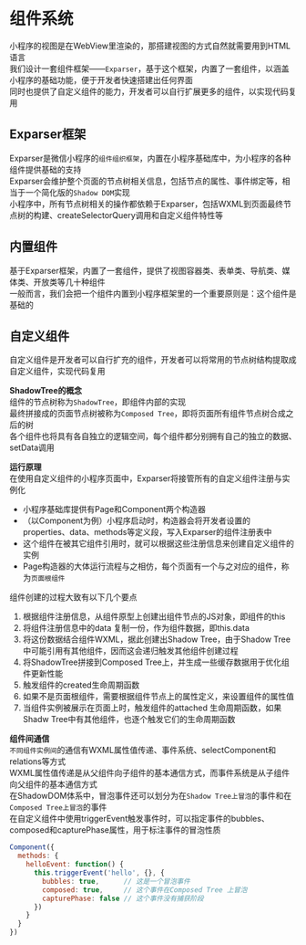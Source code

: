 # 组件系统

小程序的视图是在WebView里渲染的，那搭建视图的方式自然就需要用到HTML语言  
我们设计一套组件框架——`Exparser`，基于这个框架，内置了一套组件，以涵盖小程序的基础功能，便于开发者快速搭建出任何界面  
同时也提供了自定义组件的能力，开发者可以自行扩展更多的组件，以实现代码复用  

## Exparser框架

Exparser是微信小程序的`组件组织框架`，内置在小程序基础库中，为小程序的各种组件提供基础的支持  
Exparser会维护整个页面的节点树相关信息，包括节点的属性、事件绑定等，相当于一个简化版的`Shadow DOM`实现  
小程序中，所有节点树相关的操作都依赖于Exparser，包括WXML到页面最终节点树的构建、createSelectorQuery调用和自定义组件特性等  

## 内置组件

基于Exparser框架，内置了一套组件，提供了视图容器类、表单类、导航类、媒体类、开放类等几十种组件  
一般而言，我们会把一个组件内置到小程序框架里的一个重要原则是：这个组件是基础的  

## 自定义组件

自定义组件是开发者可以自行扩充的组件，开发者可以将常用的节点树结构提取成自定义组件，实现代码复用  
  
**ShadowTree的概念**  
组件的节点树称为`ShadowTree`，即组件内部的实现  
最终拼接成的页面节点树被称为`Composed Tree`，即将页面所有组件节点树合成之后的树  
各个组件也将具有各自独立的逻辑空间，每个组件都分别拥有自己的独立的数据、setData调用  
  
**运行原理**  
在使用自定义组件的小程序页面中，Exparser将接管所有的自定义组件注册与实例化  

* 小程序基础库提供有Page和Component两个构造器
* （以Component为例）小程序启动时，构造器会将开发者设置的properties、data、methods等定义段，写入Exparser的组件注册表中
* 这个组件在被其它组件引用时，就可以根据这些注册信息来创建自定义组件的实例
* Page构造器的大体运行流程与之相仿，每个页面有一个与之对应的组件，称为`页面根组件`

组件创建的过程大致有以下几个要点  

1. 根据组件注册信息，从组件原型上创建出组件节点的JS对象，即组件的this
2. 将组件注册信息中的data 复制一份，作为组件数据，即this.data
3. 将这份数据结合组件WXML，据此创建出Shadow Tree，由于Shadow Tree中可能引用有其他组件，因而这会递归触发其他组件创建过程
4. 将ShadowTree拼接到Composed Tree上，并生成一些缓存数据用于优化组件更新性能
5. 触发组件的created生命周期函数
6. 如果不是页面根组件，需要根据组件节点上的属性定义，来设置组件的属性值
7. 当组件实例被展示在页面上时，触发组件的attached 生命周期函数，如果Shadw Tree中有其他组件，也逐个触发它们的生命周期函数

**组件间通信**  
`不同组件实例间`的通信有WXML属性值传递、事件系统、selectComponent和relations等方式  
WXML属性值传递是从父组件向子组件的基本通信方式，而事件系统是从子组件向父组件的基本通信方式  
在ShadowDOM体系中，冒泡事件还可以划分为在`Shadow Tree上冒泡`的事件和在`Composed Tree上冒泡`的事件  
在自定义组件中使用triggerEvent触发事件时，可以指定事件的bubbles、composed和capturePhase属性，用于标注事件的冒泡性质  

```js
Component({
  methods: {
    helloEvent: function() {
      this.triggerEvent('hello', {}, {
        bubbles: true,      // 这是一个冒泡事件
        composed: true,     // 这个事件在Composed Tree 上冒泡
        capturePhase: false // 这个事件没有捕获阶段
      })
    }
  }
})
```
